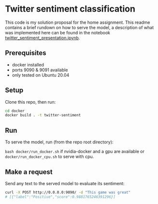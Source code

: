 # Twitter sentiment classification
This code is my solution proposal for the home assignment. This readme contains a brief rundown on how to serve the model, a description of what was implemented here can be found in the notebook [twitter_sentiment_presentation.ipynb](twitter_sentiment_presentation.ipynb).
## Prerequisites
- docker installed
- ports 9090 & 9091 available
- only tested on Ubuntu 20.04
## Setup
Clone this repo, then run:
```bash
cd docker
docker build . -t twitter-sentiment
```
## Run
To serve the model, run (from the repo root directory):

`bash docker/run_docker.sh` if nvidia-docker and a gpu are available or `docker/run_docker_cpu.sh` to serve with cpu.
## Make a request
Send any text to the served model to evaluate its sentiment:
```bash
curl -X POST http://0.0.0.0:9090/ -d "This game was great"
# [{"label":"Positive","score":0.9881765246391296}]
```